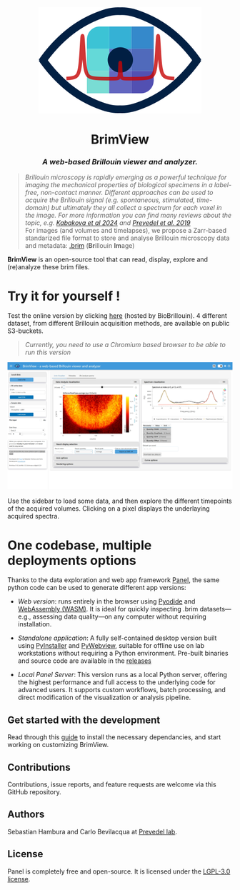 <div align="center">
    <img src="./src/BrimView.png"/>
    <h1>BrimView</h1>
    <h3><em>A web-based Brillouin viewer and analyzer.</em></h3>
</div>

> *Brillouin microscopy is rapidly emerging as a powerful technique for imaging the mechanical properties of biological specimens in a label-free, non-contact manner. Different approaches can be used to acquire the Brillouin signal (e.g. spontaneous, stimulated, time-domain) but ultimately they all collect a spectrum for each voxel in the image. For more information you can find many reviews about the topic, e.g. [Kabakova et al 2024](https://doi.org/10.1038/s43586-023-00286-z) and [Prevedel et al. 2019](https://doi.org/10.1038/s41592-019-0543-3)*  
For images (and volumes and timelapses), we propose a Zarr-based standarized file format to store and analyse Brillouin microscopy data and metadata: [.brim](https://github.com/prevedel-lab/brimfile) (**Br**illouin **Im**age)

**BrimView** is an open-source tool that can read, display, explore and (re)analyze these brim files. 

# Try it for yourself !

Test the online version by clicking [here](https://biobrillouin.org/brimview/ ) (hosted by BioBrillouin). 4 different dataset, from different Brillouin acquisition methods, are available on public S3-buckets.
> _Currently, you need to use a Chromium based browser to be able to run this version_

![BrimView screenshot](./screenshot.png)

Use the sidebar to load some data, and then explore the different timepoints of the acquired volumes. Clicking on a pixel displays the underlaying acquired spectra.

# One codebase, multiple deployments options

Thanks to the data exploration and web app framework [Panel](https://github.com/holoviz/panel), the same python code can be used to generate different app versions:

- *Web version*: runs entirely in the browser using [Pyodide](https://pyodide.org) and [WebAssembly (WASM)](https://webassembly.org/). It is ideal for quickly inspecting .brim datasets—e.g., assessing data quality—on any computer without requiring installation.

- *Standalone application*: A fully self-contained desktop version built using [PyInstaller](https://pyinstaller.org/) and [PyWebview](https://pywebview.flowrl.com/), suitable for offline use on lab workstations without requiring a Python environment. Pre-built binaries and source code are available in the [releases]()

- *Local Panel Server*: This version runs as a local Python server, offering the highest performance and full access to the underlying code for advanced users. It supports custom workflows, batch processing, and direct modification of the visualization or analysis pipeline.

 
## Get started with the development
Read through this [guide](./dev_getting_started.md) to install the necessary dependancies, and start working on customizing BrimView. 

## Contributions
Contributions, issue reports, and feature requests are welcome via this GitHub repository.

## Authors
Sebastian Hambura and Carlo Bevilacqua at [Prevedel lab](https://www.prevedel.embl.de/).

## License
Panel is completely free and open-source. It is licensed under the [LGPL-3.0 license](./LICENSE).